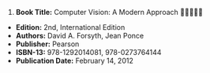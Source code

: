 1. **Book Title:** Computer Vision: A Modern Approach 🚨🚨🚨🚨🚨
- **Edition:** 2nd, International Edition
- **Authors:** David A. Forsyth, Jean Ponce
- **Publisher:** Pearson
- **ISBN-13:** 978-1292014081, 978-0273764144
- **Publication Date:** February 14, 2012
